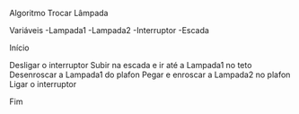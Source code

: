 Algoritmo Trocar Lâmpada

Variáveis
	-Lampada1
	-Lampada2
	-Interruptor
	-Escada

Início

Desligar o interruptor
Subir na escada e ir até a Lampada1 no teto
Desenroscar a Lampada1 do plafon
Pegar e enroscar a Lampada2 no plafon
Ligar o interruptor

Fim
